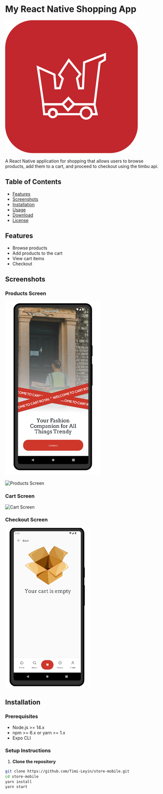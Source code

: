 # My React Native Shopping App

![Logo](./assets/images/icon.png)

A React Native application for shopping that allows users to browse products, add them to a cart, and proceed to checkout using the timbu api.

## Table of Contents

- [Features](#features)
- [Screenshots](#screenshots)
- [Installation](#installation)
- [Usage](#usage)
- [Download](https://expo.dev/artifacts/eas/jq36V1YDUqNpN119SA8f6Y.apk)
- [License](#license)

## Features

- Browse products
- Add products to the cart
- View cart items
- Checkout

## Screenshots

### Products Screen

![Get Started Screen](./assets/screenshot/1.png)

![Products Screen](./assets/screenshot/2.png)

### Cart Screen

![Cart Screen](./assets/screenshot/2.png)

### Checkout Screen

![Checkout Screen](./assets/screenshot/3.png)

## Installation

### Prerequisites

- Node.js >= 14.x
- npm >= 6.x or yarn >= 1.x
- Expo CLI

### Setup Instructions

1. **Clone the repository**

```bash
git clone https://github.com/Timi-Leyin/store-mobile.git
cd store-mobile
yarn install
yarn start
```